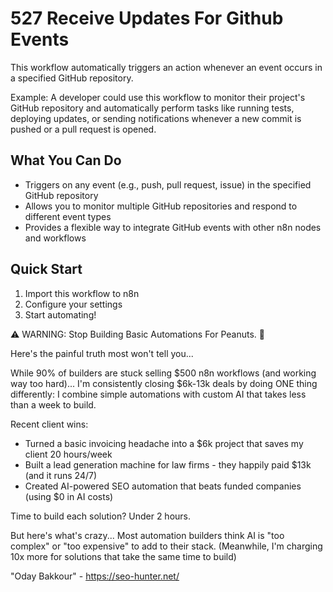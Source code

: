 # 527 Receive Updates For Github Events

This workflow automatically triggers an action whenever an event occurs in a specified GitHub repository.

Example: A developer could use this workflow to monitor their project's GitHub repository and automatically perform tasks like running tests, deploying updates, or sending notifications whenever a new commit is pushed or a pull request is opened.

## What You Can Do
- Triggers on any event (e.g., push, pull request, issue) in the specified GitHub repository
- Allows you to monitor multiple GitHub repositories and respond to different event types
- Provides a flexible way to integrate GitHub events with other n8n nodes and workflows

## Quick Start
1. Import this workflow to n8n
2. Configure your settings
3. Start automating!

⚠️ WARNING: Stop Building Basic Automations For Peanuts. 🚫

Here's the painful truth most won't tell you...

While 90% of builders are stuck selling $500 n8n workflows (and working way too hard)...
I'm consistently closing $6k-13k deals by doing ONE thing differently:
I combine simple automations with custom AI that takes less than a week to build.

Recent client wins:
* Turned a basic invoicing headache into a $6k project that saves my client 20 hours/week
* Built a lead generation machine for law firms - they happily paid $13k (and it runs 24/7)
* Created AI-powered SEO automation that beats funded companies (using $0 in AI costs)

Time to build each solution? Under 2 hours.

But here's what's crazy...
Most automation builders think AI is "too complex" or "too expensive" to add to their stack.
(Meanwhile, I'm charging 10x more for solutions that take the same time to build)

"Oday Bakkour" - https://seo-hunter.net/
